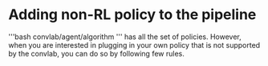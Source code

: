 # Adding non-RL policy to the pipeline

'''bash convlab/agent/algorithm ''' has all the set of policies. However, when you are interested in plugging in your own policy that is not supported by the convlab, you can do so by following few rules.